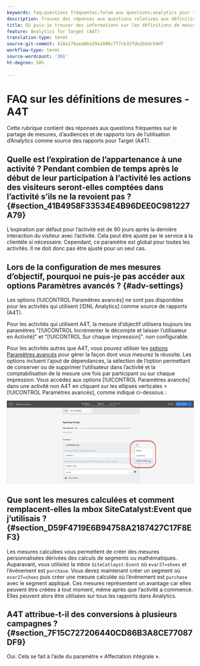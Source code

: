 ```yaml
---
keywords: faq;questions fréquentes;forum aux questions;analytics pour target;a4T;mesure;définitions de mesures
description: Trouvez des réponses aux questions relatives aux définitions de mesures et à l’utilisation d’Analytics pour la Cible (A4T). A4T vous permet d’utiliser le rapports Analytics avec les activités Adobe Target.
title: Où puis-je trouver des informations sur les définitions de mesure avec A4T ?
feature: Analytics for Target (A4T)
translation-type: tm+mt
source-git-commit: 418a178aea06e29a1886cf77cb32fde2b8dcb9df
workflow-type: tm+mt
source-wordcount: '391'
ht-degree: 58%

---
```



# FAQ sur les définitions de mesures - A4T

Cette rubrique contient des réponses aux questions fréquentes sur le partage de mesures, d’audiences et de rapports lors de l’utilisation d’Analytics comme source des rapports pour Target (A4T).

## Quelle est l’expiration de l’appartenance à une activité ? Pendant combien de temps après le début de leur participation à l’activité les actions des visiteurs seront-elles comptées dans l’activité s’ils ne la revoient pas ? {#section_41B4958F33534E4B96DEE0C981227A79}

L’expiration par défaut pour l’activité est de 90 jours après la dernière interaction du visiteur avec l’activité. Cela peut être ajusté par le service à la clientèle si nécessaire. Cependant, ce paramètre est global pour toutes les activités. Il ne doit donc pas être ajusté pour un seul cas.

## Lors de la configuration de mes mesures d’objectif, pourquoi ne puis-je pas accéder aux options Paramètres avancés ? {#adv-settings}

Les options [!UICONTROL Paramètres avancés] ne sont pas disponibles pour les activités qui utilisent [!DNL Analytics] comme source de rapports (A4T).

Pour les activités qui utilisent A4T, la mesure d’objectif utilisera toujours les paramètres &quot;[!UICONTROL Incrémenter le décompte et laisser l’utilisateur en Activité]&quot; et &quot;[!UICONTROL Sur chaque impression]&quot;. *non* configurable.

Pour les activités autres que A4T, vous pouvez utiliser les [options Paramètres avancés](/help/c-activities/r-success-metrics/success-metrics.md#section_7CE95A2FA8F5438E936C365A6D43BC5B) pour gérer la façon dont vous mesurez la réussite. Les options incluent l’ajout de dépendances, la sélection de l’option permettant de conserver ou de supprimer l’utilisateur dans l’activité et la comptabilisation de la mesure une fois par participant ou sur chaque impression. Vous accédez aux options [!UICONTROL Paramètres avancés] dans une activité non A4T en cliquant sur les ellipses verticales > [!UICONTROL Paramètres avancés], comme indiqué ci-dessous :

![Paramètres avancés](/help/c-activities/r-success-metrics/assets/advanced-settings.png)

## Que sont les mesures calculées et comment remplacent-elles la mbox SiteCatalyst:Event que j’utilisais ?  {#section_D59F4719E6B94758A2187427C17F8EF3}

Les mesures calculées vous permettent de créer des mesures personnalisées dérivées des calculs de segments ou mathématiques. Auparavant, vous utilisiez la mbox `SiteCatlayst:Event` où `evar27=shoes` et l’événement est `purchase`. Vous devez maintenant créer un segment où `evar27=shoes` puis créer une mesure calculée où l’événement est `purchase` avec le segment appliqué. Ces mesures représentent un avantage car elles peuvent être créées à tout moment, même après que l’activité a commencé. Elles peuvent alors être utilisées sur tous les rapports dans Analytics.

## A4T attribue-t-il des conversions à plusieurs campagnes ?  {#section_7F15C727206440CD86B3A8CE77087DF9}

Oui. Cela se fait à l’aide du paramètre « Affectation intégrale ».
